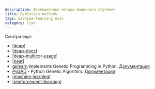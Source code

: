 ```yaml
---
description: Эволюционные методы машинного обучения
title: Evolution methods
tags: machine-learning evol
category: list
---
```


Смотри еще:

- [[deap]]
- [[deap-docs]]
- [[deap-multicor-usage]]
- [[neat]]
- [gplearn](https://github.com/trevorstephens/gplearn) implements Genetic Programming in Python. [Документация](https://gplearn.readthedocs.io/en/stable/)
- [PyGAD](https://github.com/ahmedfgad/GeneticAlgorithmPython) - Python Genetic Algorithm. [Документация](https://pygad.readthedocs.io/en/latest/)
- [[machine-learning]]
- [[reinforcement-learning]]

[//begin]: # "Autogenerated link references for markdown compatibility"
[deap]: ../notes/deap "Deap - генетические алгоритмы на python"
[deap-docs]: ../notes/deap-docs "Deap документация"
[deap-multicor-usage]: ../notes/deap-multicor-usage "Multiproces for deap"
[neat]: ../notes/neat "NEAT - нейроэволюционный алгоритм"
[machine-learning]: machine-learning "Алгоритмы машинного обучения"
[reinforcement-learning]: reinforcement-learning "Reinforcement learning"
[//end]: # "Autogenerated link references"